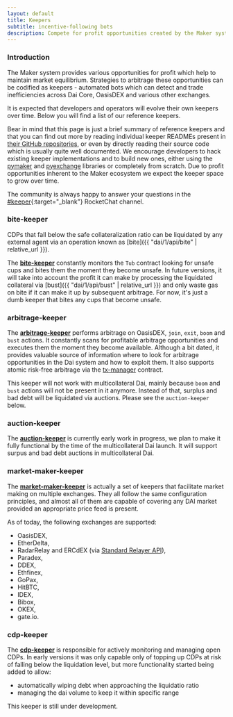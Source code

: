 ```yaml
---
layout: default
title: Keepers
subtitle: incentive-following bots
description: Compete for profit opportunities created by the Maker system
---
```


### Introduction

The Maker system provides various opportunities for profit which help to
maintain market equilibrium. Strategies to arbitrage these opportunities can be
codified as keepers - automated bots which can detect and trade inefficiencies
across Dai Core, OasisDEX and various other exchanges.

It is expected that developers and operators will evolve their own keepers over
time. Below you will find a list of our reference keepers.

Bear in mind that this page is just a brief summary of reference keepers and that
you can find out more by reading individual keeper READMEs present in
[their GitHub repositories](https://github.com/search?p=1&q=topic%3Amaker-keeper+org%3Amakerdao&type=Repositories),
or even by directly reading their source code which is usually quite well documented.
We encourage developers to hack existing keeper implementations and to build new ones,
either using the [pymaker](https://github.com/makerdao/pymaker) and
[pyexchange](https://github.com/makerdao/pyexchange) libraries or completely from
scratch. Due to profit opportunities inherent to the Maker ecosystem we expect
the keeper space to grow over time.

The community is always happy to answer your questions in the
[#keeper](https://chat.makerdao.com/channel/keeper){:target="_blank"} RocketChat channel.


### bite-keeper

CDPs that fall below the safe collateralization ratio can be liquidated by any
external agent via an operation known as [bite]({{ "dai/1/api/bite" |
relative_url }}).

The **[bite-keeper](https://github.com/makerdao/bite-keeper)** constantly monitors
the `Tub` contract looking for unsafe cups and bites them the moment they
become unsafe. In future versions, it will take into account the profit it can
make by processing the liquidated collateral via [bust]({{ "dai/1/api/bust" |
relative_url }}) and only waste gas on bite if it can make it up by subsequent
arbitrage. For now, it's just a dumb keeper that bites any cups that become
unsafe.


### arbitrage-keeper

The **[arbitrage-keeper](https://github.com/makerdao/arbitrage-keeper)** performs
arbitrage on OasisDEX, `join`, `exit`, `boom` and `bust` actions. It constantly
scans for profitable arbitrage opportunities and executes them the moment they
become available. Although a bit dated, it provides valuable source of information
where to look for arbitrage opportunities in the Dai system and how to exploit them.
It also supports atomic risk-free arbitrage via the [tx-manager](https://github.com/makerdao/tx-manager)
contract.

This keeper will not work with multicollateral Dai, mainly because `boom` and `bust`
actions will not be present in it anymore. Instead of that, surplus and bad debt
will be liquidated via auctions. Please see the `auction-keeper` below.


### auction-keeper

The **[auction-keeper](https://github.com/makerdao/auction-keeper)** is currently
early work in progress, we plan to make it fully functional by the time of the
multicollateral Dai launch. It will support surpus and bad debt auctions in multicollateral Dai.


### market-maker-keeper

The **[market-maker-keeper](https://github.com/makerdao/market-maker-keeper)** is actually
a set of keepers that facilitate market making on multiple exchanges. They all follow
the same configuration principles, and almost all of them are capable of covering
any DAI market provided an appropriate price feed is present.

As of today, the following exchanges are supported:
* OasisDEX,
* EtherDelta,
* RadarRelay and ERCdEX (via [Standard Relayer API](https://github.com/0xProject/standard-relayer-api)),
* Paradex,
* DDEX,
* Ethfinex,
* GoPax,
* HitBTC,
* IDEX,
* Bibox,
* OKEX,
* gate.io.


### cdp-keeper

The **[cdp-keeper](https://github.com/makerdao/cdp-keeper)** is responsible for
actively monitoring and managing open CDPs. In early versions it was only capable
only of topping up CDPs at risk of falling below the liquidation level, but
more functionality started being added to allow:

- automatically wiping debt when approaching the liquidatio ratio
- managing the dai volume to keep it within specific range

This keeper is still under development.
